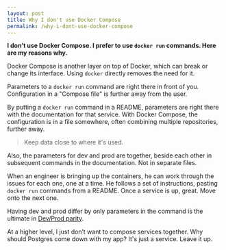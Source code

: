 ```yaml
---
layout: post
title: Why I don't use Docker Compose
permalink: /why-i-dont-use-docker-compose
---
```

**I don't use Docker Compose. I prefer to use `docker run` commands. Here are
my reasons why.**

Docker Compose is another layer on top of Docker, which can break or change its
interface. Using `docker` directly removes the need for it.

Parameters to a `docker run` command are right there in front of you. Configuration in a "Compose file" is further away
from the user.

By putting a `docker run` command in a README, parameters are right there with
the documentation for that service. With Docker Compose, the configuration is
in a file somewhere, often combining multiple repositories, further away.

> Keep data close to where it's used.

Also, the parameters for dev and prod are together, beside each other in
subsequent commands in the documentation. Not in separate files.

When an engineer is bringing up the containers, he can work
through the issues for each one, one at a time. He follows a set of
instructions, pasting `docker run` commands from a README. Once a service is
up, great. Move onto the next one.

Having dev and prod differ by only parameters in the command is the ultimate in
[Dev/Prod parity](https://12factor.net/dev-prod-parity).

At a higher level, I just don’t want to compose services together. Why should
Postgres come down with my app? It's just a service. Leave it up.
